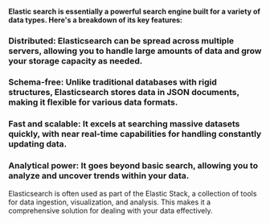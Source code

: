 #### Elastic search is essentially a powerful search engine built for a variety of data types. Here's a breakdown of its key features:

### Distributed: Elasticsearch can be spread across multiple servers, allowing you to handle large amounts of data and grow your storage capacity as needed.

### Schema-free: Unlike traditional databases with rigid structures, Elasticsearch stores data in JSON documents, making it flexible for various data formats.

### Fast and scalable: It excels at searching massive datasets quickly, with near real-time capabilities for handling constantly updating data.

### Analytical power: It goes beyond basic search, allowing you to analyze and uncover trends within your data.

Elasticsearch is often used as part of the Elastic Stack, a collection of tools for data ingestion, visualization, and analysis. This makes it a comprehensive solution for dealing with your data effectively.

